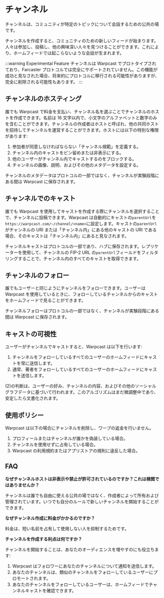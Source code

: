 # チャンネル

チャンネルは、コミュニティが特定のトピックについて会話するための公共の場です。

チャンネルを作成すると、コミュニティのための新しいフィードが始まります。人々は参加し、投稿し、他の興味深い人々を見つけることができます。これにより、ホームフィードでは起こらないような会話が生まれます。

:::warning Experimental Feature
チャンネルは Warpcast でプロトタイプされており、Farcaster プロトコルでは完全にサポートされていません。この機能が成功と見なされた場合、将来的にプロトコルに移行される可能性がありますが、完全に削除される可能性もあります。
:::

## チャンネルのホスティング

誰でも Warpcast で料金を支払い、チャンネル名を選ぶことでチャンネルのホストを作成できます。名前は 16 文字以内で、小文字のアルファベットと数字のみを含むことができます。チャンネルの作成者はホストと呼ばれ、他の共同ホストを招待してチャンネルを運営することができます。ホストには以下の特別な権限があります:

1. 参加者が同意しなければならない「チャンネル規範」を定義する。
2. チャンネル内のキャストをピン留めまたは非表示にする。
3. 他のユーザーがチャンネル内でキャストするのをブロックする。
4. チャンネルの画像、説明、およびその他のメタデータを設定する。

チャンネルのメタデータはプロトコルの一部ではなく、チャンネルが実験段階にある間は Warpcast に保存されます。

## チャンネルでのキャスト

誰でも Warpcast を使用してキャストを作成する際にチャンネルを選択することで、チャンネルに投稿できます。Warpcast は自動的にキャストの`parentUrl`を`https://warpcast.com/~/channel/<name>`に設定します。キャストの`parentUrl`がチャンネルの URI または「チャンネル内」にある他のキャストの URI である場合、そのキャストは「チャンネル内」にあると見なされます。

チャンネルキャストはプロトコルの一部であり、ハブに保存されます。レプリケーターを使用して、チャンネルの FIP-2 URL の`parentUrl`フィールドをフィルタリングすることで、チャンネル内のすべてのキャストを取得できます。

## チャンネルのフォロー

誰でもユーザーと同じようにチャンネルをフォローできます。ユーザーは Warpcast を使用しているときに、フォローしているチャンネルからのキャストをホームフィードで見ることができます。

チャンネルフォローはプロトコルの一部ではなく、チャンネルが実験段階にある間は Warpcast に保存されます。

## キャストの可視性

ユーザーがチャンネルでキャストすると、Warpcast は以下を行います:

1. チャンネルをフォローしているすべてのユーザーのホームフィードにキャストを常に送信します。
2. 通常、著者をフォローしているすべてのユーザーのホームフィードにキャストを送信します。

(2)の判断は、ユーザーの好み、チャンネルの内容、およびその他のソーシャルグラフデータに基づいて行われます。このアルゴリズムはまだ微調整中であり、安定したら文書化されます。

## 使用ポリシー

Warpcast は以下の場合にチャンネルを削除し、ワープの返金を行いません。

1. プロフィールまたはチャンネルが誰かを偽装している場合。
2. チャンネルを使用せずに占有している場合。
3. Warpcast の利用規約またはアプリストアの規則に違反した場合。

## FAQ

**なぜチャンネルホストは非表示や禁止が許可されているのですか？これは検閲ではありませんか？**

チャンネルは誰でも自由に使える公共の場ではなく、作成者によって所有および管理されています。いつでも自分のルールで新しいチャンネルを開始することができます。

**なぜチャンネル作成に料金がかかるのですか？**

料金は、短い名前を占有して使用しない人を抑制するためです。

**チャンネルを作成する利点は何ですか？**

チャンネルを開始することは、あなたのオーディエンスを増やすのにも役立ちます:

1. Warpcast はフォロワーにあなたのチャンネルについて通知を送信します。
2. あなたのチャンネルは、類似のチャンネルをフォローしているユーザーにプロモートされます。
3. あなたのチャンネルをフォローしているユーザーは、ホームフィードでチャンネルキャストを確認できます。

